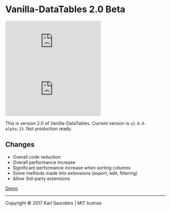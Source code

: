 # Vanilla-DataTables 2.0 Beta

![](http://img.badgesize.io/Mobius1/Vanilla-DataTables/2.0/dist/vanilla-dataTables.min.js) ![](http://img.badgesize.io/Mobius1/Vanilla-DataTables/2.0/dist/vanilla-dataTables.min.js?compression=gzip&label=gzipped)

This is version 2.0 of Vanilla-DataTables. Current version is `v2.0.0-alpha.23`. Not production ready.

## Changes

* Overall code reduction
* Overall performance increase
* Significant performance increase when sorting columns
* Some methods made into extensions (export, edit, filtering)
* Allow 3rd-party extensions

[Demo](https://s.codepen.io/Mobius1/debug/VMQEzw)

---

Copyright © 2017 Karl Saunders | MIT license